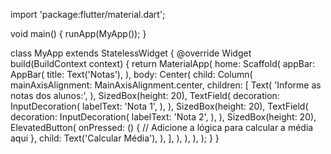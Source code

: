 import 'package:flutter/material.dart';

void main() {
  runApp(MyApp());
}

class MyApp extends StatelessWidget {
  @override
  Widget build(BuildContext context) {
    return MaterialApp(
      home: Scaffold(
        appBar: AppBar(
          title: Text('Notas'),
        ),
        body: Center(
          child: Column(
            mainAxisAlignment: MainAxisAlignment.center,
            children: <Widget>[
              Text(
                'Informe as notas dos alunos:',
              ),
              SizedBox(height: 20),
              TextField(
                decoration: InputDecoration(
                  labelText: 'Nota 1',
                ),
              ),
              SizedBox(height: 20),
              TextField(
                decoration: InputDecoration(
                  labelText: 'Nota 2',
                ),
              ),
              SizedBox(height: 20),
              ElevatedButton(
                onPressed: () {
                  // Adicione a lógica para calcular a média aqui
                },
                child: Text('Calcular Média'),
              ),
            ],
          ),
        ),
      ),
    );
  }
}

